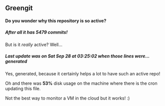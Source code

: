 ## Greengit

#### Do you wonder why this repository is so active?

##### After all it has 5479 commits!

But is it *really* active? Well...

##### Last update was on Sat Sep 28 at 03:25:02 when those lines were... generated

Yes, generated, because it certainly helps a lot to have such an active repo!

Oh and there was **53%** disk usage on the machine
where there is the cron updating this file.

Not the best way to monitor a VM in the cloud but it works! :)
